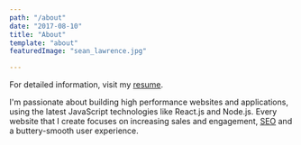 ```yaml
---
path: "/about"
date: "2017-08-10"
title: "About"
template: "about"
featuredImage: "sean_lawrence.jpg"

---
```


For detailed information, visit my [resume](/resume).

I'm passionate about building high performance websites and applications, using the latest JavaScript technologies like React.js and Node.js. Every website that I create focuses on increasing sales and engagement, [SEO](https://en.wikipedia.org/wiki/Search_engine_optimization) and a buttery-smooth user experience.


